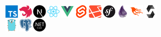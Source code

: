 <div>
<img src="https://github.com/devicons/devicon/blob/master/icons/typescript/typescript-original.svg" title="typescript" **alt="typescript" width="40" height="40"/>
<img src="https://github.com/devicons/devicon/blob/master/icons/nestjs/nestjs-plain.svg" title="nestjs" **alt="nestjs" width="40" height="40"/>
<img src="https://github.com/devicons/devicon/blob/master/icons/nextjs/nextjs-original.svg" title="nextjs" **alt="nextjs" width="40" height="40"/>
<img src="https://github.com/devicons/devicon/blob/master/icons/react/react-original.svg" title="react" **alt="react" width="40" height="40"/>
<img src="https://github.com/devicons/devicon/blob/master/icons/vuejs/vuejs-original.svg" title="vuejs" **alt="vuejs" width="40" height="40"/>
<img src="https://github.com/devicons/devicon/blob/master/icons/svelte/svelte-original.svg" title="svelte" **alt="svelte" width="40" height="40"/>
<img src="https://github.com/devicons/devicon/blob/master/icons/laravel/laravel-plain.svg" title="laravel" **alt="laravel" width="40" height="40"/>
<img src="https://github.com/devicons/devicon/blob/master/icons/symfony/symfony-original.svg" title="symfony" **alt="symfony" width="40" height="40"/>
<img src="https://github.com/devicons/devicon/blob/master/icons/elixir/elixir-original.svg" title="elixir" **alt="elixir" width="40" height="40"/>
<img src="https://github.com/devicons/devicon/blob/master/icons/phoenix/phoenix-original.svg" title="phoenix" **alt="phoenix" width="40" height="40"/>
<img src="https://github.com/devicons/devicon/blob/master/icons/solidity/solidity-original.svg" title="solidity" **alt="solidity" width="40" height="40"/>
<img src="https://github.com/devicons/devicon/blob/master/icons/go/go-original.svg" title="go" **alt="go" width="40" height="40"/>
<img src="https://github.com/devicons/devicon/blob/master/icons/postgresql/postgresql-plain.svg" title="postgresql" **alt="postgresql" width="40" height="40"/>
<img src="https://github.com/devicons/devicon/blob/master/icons/dotnetcore/dotnetcore-plain.svg" title="dotnetcore" **alt="postgresql" width="40" height="40"/>
</div>
